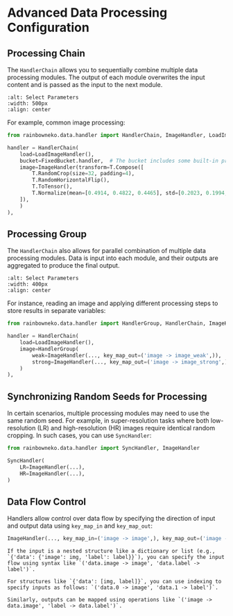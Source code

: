 # Advanced Data Processing Configuration

## Processing Chain

The `HandlerChain` allows you to sequentially combine multiple data processing modules. The output of each module overwrites the input content and is passed as the input to the next module.

```{image} ../../imgs/handler_chain.svg
:alt: Select Parameters
:width: 500px
:align: center
```

For example, common image processing:

```python
from rainbowneko.data.handler import HandlerChain, ImageHandler, LoadImageHandler

handler = HandlerChain(
    load=LoadImageHandler(),
    bucket=FixedBucket.handler,  # The bucket includes some built-in processing modules
    image=ImageHandler(transform=T.Compose([
        T.RandomCrop(size=32, padding=4),
        T.RandomHorizontalFlip(),
        T.ToTensor(),
        T.Normalize(mean=[0.4914, 0.4822, 0.4465], std=[0.2023, 0.1994, 0.2010]),
    ]),
    )
),
```

## Processing Group

The `HandlerChain` also allows for parallel combination of multiple data processing modules. Data is input into each module, and their outputs are aggregated to produce the final output.

```{image} ../../imgs/handler_group.svg
:alt: Select Parameters
:width: 400px
:align: center
```

For instance, reading an image and applying different processing steps to store results in separate variables:

```python
from rainbowneko.data.handler import HandlerGroup, HandlerChain, ImageHandler, LoadImageHandler

handler = HandlerChain(
    load=LoadImageHandler(),
    image=HandlerGroup(
        weak=ImageHandler(..., key_map_out=('image -> image_weak',)),
        strong=ImageHandler(..., key_map_out=('image -> image_strong',)),
    )
),
```

## Synchronizing Random Seeds for Processing

In certain scenarios, multiple processing modules may need to use the same random seed. For example, in super-resolution tasks where both low-resolution (LR) and high-resolution (HR) images require identical random cropping. In such cases, you can use `SyncHandler`:

```python
from rainbowneko.data.handler import SyncHandler, ImageHandler

SyncHandler(
    LR=ImageHandler(...),
    HR=ImageHandler(...),
)
```

## Data Flow Control

Handlers allow control over data flow by specifying the direction of input and output data using `key_map_in` and `key_map_out`:
```python
ImageHandler(..., key_map_in=('image -> image',), key_map_out=('image -> image_weak',))
```

```{tip}
If the input is a nested structure like a dictionary or list (e.g., `{'data': {'image': img, 'label': label}}`), you can specify the input flow using syntax like `('data.image -> image', 'data.label -> label')`.

For structures like `{'data': [img, label]}`, you can use indexing to specify inputs as follows: `('data.0 -> image', 'data.1 -> label')`.

Similarly, outputs can be mapped using operations like `('image -> data.image', 'label -> data.label')`.
```
